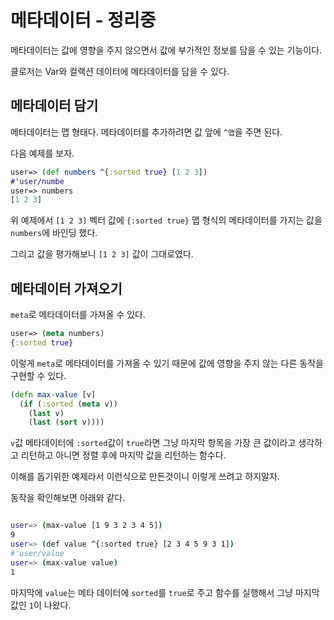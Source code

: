 # 메타데이터 - 정리중

메타데이터는 값에 영향을 주지 않으면서 값에 부가적인 정보를 담을 수 있는 기능이다.

클로저는 Var와 컬랙션 데이터에 메타데이터를 담을 수 있다.

## 메타데이터 담기

메타데이터는 맵 형태다. 메타데이터를 추가하려면 값 앞에 `^맵`을 주면 된다.

다음 예제를 보자.

```clojure
user=> (def numbers ^{:sorted true} [1 2 3])
#'user/numbe
user=> numbers
[1 2 3]
```

위 예제에서 `[1 2 3]` 벡터 값에 `{:sorted true}` 맵 형식의 메타데이터를 가지는 값을 `numbers`에 바인딩 했다.

그리고 값을 평가해보니 `[1 2 3]` 값이 그대로였다.

## 메타데이터 가져오기

`meta`로 메타데이터를 가져올 수 있다.

```clojure
user=> (meta numbers)
{:sorted true}
```

이렇게 `meta`로 메타데이터를 가져올 수 있기 때문에 값에 영향을 주지 않는 다른 동작을 구현할 수 있다. 

```clojure
(defn max-value [v]
  (if (:sorted (meta v))
    (last v)
    (last (sort v))))
```

`v`값 메타데이터에 `:sorted`값이 `true`라면 그냥 마지막 항목을 가장 큰 값이라고 생각하고 리턴하고 아니면 정렬 후에 마지막 값을 리턴하는 함수다.

이해를 돕기위한 예제라서 이런식으로 만든것이니 이렇게 쓰려고 하지말자.

동작을 확인해보면 아래와 같다.

```bash

user=> (max-value [1 9 3 2 3 4 5])
9
user=> (def value ^{:sorted true} [2 3 4 5 9 3 1])
#'user/value
user=> (max-value value)
1
```

마지막에 `value`는 메타 데이터에 `sorted`를 `true`로 주고 함수를 실행해서 그냥 마지막 값인 `1`이 나왔다.



